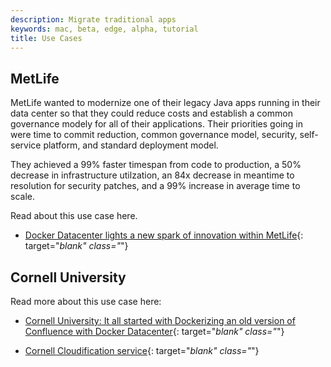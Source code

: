 ```yaml
---
description: Migrate traditional apps
keywords: mac, beta, edge, alpha, tutorial
title: Use Cases
---
```


## MetLife

MetLife wanted to modernize one of their legacy Java apps running in their data
center so that they could reduce costs and establish a common governance modely
for all of their applications. Their priorities going in were time to commit reduction, common governance model, security, self-service platform, and standard deployment model.

They achieved a 99% faster timespan from code to production, a 50% decrease in infrastructure utilzation, an 84x decrease in meantime to resolution for security patches, and a 99% increase in average time to scale.

Read about this use case here.

- [Docker Datacenter lights a new spark of innovation within MetLife](https://blog.docker.com/2017/05/docker-enterprise-edition-at-metlife/){: target="_blank" class="_"}

## Cornell University

Read more about this use case here:

- [Cornell University: It all started with Dockerizing an old version of Confluence with Docker Datacenter](https://blog.docker.com/2016/07/it-all-started-with-dockerizing-an-old-version-of-confluence-with-docker-datacenter/){: target="_blank" class="_"}

- [Cornell Cloudification service](https://blogs.cornell.edu/cloudification/tech-blog/){: target="_blank" class="_"}
